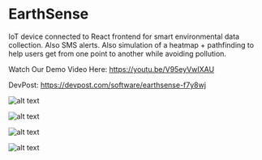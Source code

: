 # EarthSense
IoT device connected to React frontend for smart environmental data collection. Also SMS alerts. Also simulation of a heatmap + pathfinding to help users get from one point to another while avoiding pollution.

Watch Our Demo Video Here: https://youtu.be/V95eyVwIXAU

DevPost: https://devpost.com/software/earthsense-f7y8wj

![alt text](https://i.imgur.com/SU4zXUg.png)

![alt text](https://i.imgur.com/O6aqmqI.png)

![alt text](https://i.imgur.com/L7KsXBn.png)

![alt text](https://i.imgur.com/lf1awCf.png)
